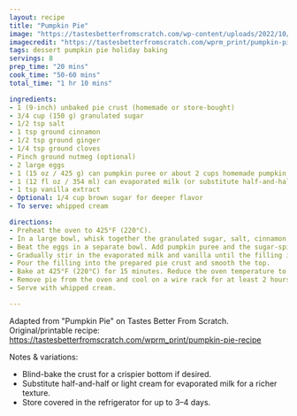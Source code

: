 ```yaml
---
layout: recipe
title: "Pumpkin Pie"
image: "https://tastesbetterfromscratch.com/wp-content/uploads/2022/10/PumpkinPie2-2-500x500.jpg"
imagecredit: "https://tastesbetterfromscratch.com/wprm_print/pumpkin-pie-recipe"
tags: dessert pumpkin pie holiday baking
servings: 8
prep_time: "20 mins"
cook_time: "50-60 mins"
total_time: "1 hr 10 mins"

ingredients:
- 1 (9-inch) unbaked pie crust (homemade or store-bought)
- 3/4 cup (150 g) granulated sugar
- 1/2 tsp salt
- 1 tsp ground cinnamon
- 1/2 tsp ground ginger
- 1/4 tsp ground cloves
- Pinch ground nutmeg (optional)
- 2 large eggs
- 1 (15 oz / 425 g) can pumpkin puree or about 2 cups homemade pumpkin puree
- 1 (12 fl oz / 354 ml) can evaporated milk (or substitute half-and-half for a richer filling)
- 1 tsp vanilla extract
- Optional: 1/4 cup brown sugar for deeper flavor
- To serve: whipped cream

directions:
- Preheat the oven to 425°F (220°C).
- In a large bowl, whisk together the granulated sugar, salt, cinnamon, ginger, cloves and nutmeg (if using).
- Beat the eggs in a separate bowl. Add pumpkin puree and the sugar-spice mixture; mix until combined.
- Gradually stir in the evaporated milk and vanilla until the filling is smooth. If using brown sugar, add it here.
- Pour the filling into the prepared pie crust and smooth the top.
- Bake at 425°F (220°C) for 15 minutes. Reduce the oven temperature to 350°F (175°C) and bake another 35–45 minutes, or until a knife inserted near the center comes out clean and the filling is set.
- Remove pie from the oven and cool on a wire rack for at least 2 hours. Chill before serving to finish setting (recommended).
- Serve with whipped cream.

---
```

Adapted from "Pumpkin Pie" on Tastes Better From Scratch. Original/printable recipe: https://tastesbetterfromscratch.com/wprm_print/pumpkin-pie-recipe

Notes & variations:
- Blind-bake the crust for a crispier bottom if desired.
- Substitute half-and-half or light cream for evaporated milk for a richer texture.
- Store covered in the refrigerator for up to 3–4 days.
